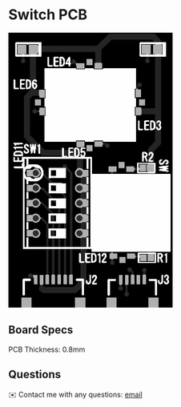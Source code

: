 # Switch PCB

<img src="/boards/Switch PCB/images/clone.jpg">

## Board Specs

PCB Thickness: 0.8mm

## Questions
✉️ Contact me with any questions: [email](mailto:support@themodshop.co)<br />